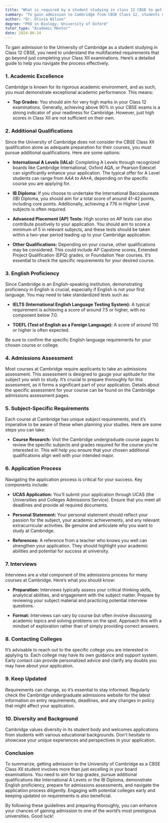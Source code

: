 ```yaml
---
title: "What is required by a student studying in class 12 CBSE to get admission to Cambridge for undergraduate?"
summary: "To gain admission to Cambridge from CBSE Class 12, students need top grades, strong academic performance, and a comprehensive understanding of requirements."
author: "Dr. Olivia Wilson"
degree: "PhD in Biology, University of Oxford"
tutor_type: "Academic Mentor"
date: 2024-06-24
---
```


To gain admission to the University of Cambridge as a student studying in Class 12 CBSE, you need to understand the multifaceted requirements that go beyond just completing your Class XII examinations. Here’s a detailed guide to help you navigate the process effectively.

### 1. **Academic Excellence**

Cambridge is known for its rigorous academic environment, and as such, you must demonstrate exceptional academic performance. This means:

- **Top Grades:** You should aim for very high marks in your Class 12 examinations. Generally, achieving above 90% in your CBSE exams is a strong indicator of your readiness for Cambridge. However, just high scores in Class XII are not sufficient on their own.

### 2. **Additional Qualifications**

Since the University of Cambridge does not consider the CBSE Class XII qualification alone as adequate preparation for their courses, you must pursue additional qualifications. Here are some options:

- **International A Levels (IALs):** Completing A Levels through recognized boards like Cambridge International, Oxford AQA, or Pearson Edexcel can significantly enhance your application. The typical offer for A Level students can range from A*AA to A*A*A, depending on the specific course you are applying for.

- **IB Diploma:** If you choose to undertake the International Baccalaureate (IB) Diploma, you should aim for a total score of around 41-42 points, including core points. Additionally, achieving a 776 in Higher Level subjects is often required.

- **Advanced Placement (AP) Tests:** High scores on AP tests can also contribute positively to your application. You should aim to score a minimum of 5 in relevant subjects, and these tests should be taken within a two-year period leading up to your Cambridge application.

- **Other Qualifications:** Depending on your course, other qualifications may be considered. This could include AP Capstone scores, Extended Project Qualification (EPQ) grades, or Foundation Year courses. It’s essential to check the specific requirements for your desired course.

### 3. **English Proficiency**

Since Cambridge is an English-speaking institution, demonstrating proficiency in English is crucial, especially if English is not your first language. You may need to take standardized tests such as:

- **IELTS (International English Language Testing System):** A typical requirement is achieving a score of around 7.5 or higher, with no component below 7.0.

- **TOEFL (Test of English as a Foreign Language):** A score of around 110 or higher is often expected.

Be sure to confirm the specific English language requirements for your chosen course or college.

### 4. **Admissions Assessment**

Most courses at Cambridge require applicants to take an admissions assessment. This assessment is designed to gauge your aptitude for the subject you wish to study. It’s crucial to prepare thoroughly for this assessment, as it forms a significant part of your application. Details about the specific assessment for your course can be found on the Cambridge admissions assessment pages.

### 5. **Subject-Specific Requirements**

Each course at Cambridge has unique subject requirements, and it’s imperative to be aware of these when planning your studies. Here are some steps you can take:

- **Course Research:** Visit the Cambridge undergraduate course pages to review the specific subjects and grades required for the course you’re interested in. This will help you ensure that your chosen additional qualifications align well with your intended major.

### 6. **Application Process**

Navigating the application process is critical for your success. Key components include:

- **UCAS Application:** You’ll submit your application through UCAS (the Universities and Colleges Admissions Service). Ensure that you meet all deadlines and provide all required documents.

- **Personal Statement:** Your personal statement should reflect your passion for the subject, your academic achievements, and any relevant extracurricular activities. Be genuine and articulate why you want to study at Cambridge.

- **References:** A reference from a teacher who knows you well can strengthen your application. They should highlight your academic abilities and potential for success at university.

### 7. **Interviews**

Interviews are a vital component of the admissions process for many courses at Cambridge. Here’s what you should know:

- **Preparation:** Interviews typically assess your critical thinking skills, analytical abilities, and engagement with the subject matter. Prepare by reviewing your subject material and practicing potential interview questions.

- **Format:** Interviews can vary by course but often involve discussing academic topics and solving problems on the spot. Approach this with a mindset of exploration rather than of simply providing correct answers.

### 8. **Contacting Colleges**

It’s advisable to reach out to the specific college you are interested in applying to. Each college may have its own guidance and support system. Early contact can provide personalized advice and clarify any doubts you may have about your application.

### 9. **Keep Updated**

Requirements can change, so it’s essential to stay informed. Regularly check the Cambridge undergraduate admissions website for the latest information on entry requirements, deadlines, and any changes in policy that might affect your application.

### 10. **Diversity and Background**

Cambridge values diversity in its student body and welcomes applications from students with various educational backgrounds. Don't hesitate to showcase your unique experiences and perspectives in your application.

### Conclusion

To summarize, getting admission to the University of Cambridge as a CBSE Class XII student involves more than just excelling in your board examinations. You need to aim for top grades, pursue additional qualifications like International A Levels or the IB Diploma, demonstrate English proficiency, prepare for admissions assessments, and navigate the application process diligently. Engaging with potential colleges early and keeping updated on requirements is also beneficial. 

By following these guidelines and preparing thoroughly, you can enhance your chances of gaining admission to one of the world’s most prestigious universities. Good luck!
    